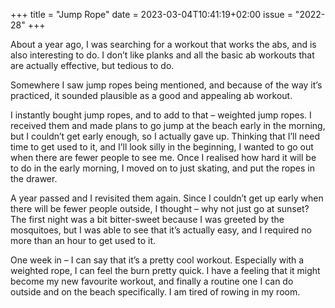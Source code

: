 +++
title       = "Jump Rope"
date        = 2023-03-04T10:41:19+02:00
issue       = "2022-28"
+++

About a year ago, I was searching for a workout that works the abs, and is also interesting to do. I don’t like planks and all the basic ab workouts that are actually effective, but tedious to do. 

Somewhere I saw jump ropes being mentioned, and because of the way it’s practiced, it sounded plausible as a good and appealing ab workout.

I instantly bought jump ropes, and to add to that – weighted jump ropes. I received them and made plans to go jump at the beach early in the morning, but I couldn’t get early enough, so I actually gave up. Thinking that I’ll need time to get used to it, and I’ll look silly in the beginning, I wanted to go out when there are fewer people to see me. Once I realised how hard it will be to do in the early morning, I moved on to just skating, and put the ropes in the drawer.

A year passed and I revisited them again. Since I couldn’t get up early when there will be fewer people outside, I thought – why not just go at sunset? The first night was a bit bitter-sweet because I was greeted by the mosquitoes, but I was able to see that it’s actually easy, and I required no more than an hour to get used to it.

One week in – I can say that it’s a pretty cool workout. Especially with a weighted rope, I can feel the burn pretty quick. I have a feeling that it might become my new favourite workout, and finally a routine one I can do outside and on the beach specifically. I am tired of rowing in my room.
